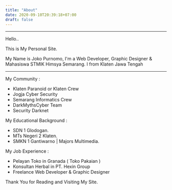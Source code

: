 ```yaml
---
title: "About"
date: 2020-09-10T20:39:18+07:00
draft: false
---
```


---------------------------

Hello..

This is My Personal Site.

My Name is Joko Purnomo, I'm a Web Developer, Graphic Designer & Mahasiswa STMIK Himsya Semarang. I from Klaten Jawa Tengah

---------------------------

My Community :

* Klaten Paranoid or Klaten Crew
* Jogja Cyber Security
* Semarang Informatics Crew
* DarkMythsCyber Team
* Security Darknet

My Educational Background :

* SDN 1 Glodogan.
* MTs Negeri 2 Klaten.
* SMKN 1 Gantiwarno | Majors Multimedia.

My Job Experience :

* Pelayan Toko in Granada ( Toko Pakaian )
* Konsultan Herbal in PT. Hexin Group
* Freelance Web Developer & Graphic Designer

Thank You for Reading and Visiting My Site.